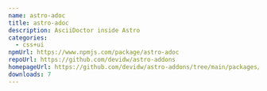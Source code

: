 ```yaml
---
name: astro-adoc
title: astro-adoc
description: AsciiDoctor inside Astro
categories:
  - css+ui
npmUrl: https://www.npmjs.com/package/astro-adoc
repoUrl: https://github.com/devidw/astro-addons
homepageUrl: https://github.com/devidw/astro-addons/tree/main/packages/astro-adoc#readme
downloads: 7
---
```

